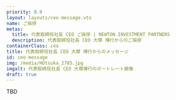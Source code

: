 ```yaml
---
priority: 0.9
layout: layouts/ceo-message.vto
name: ご挨拶
metas:
  title: 代表取締役社長 CEO ご挨拶 | NEWTON INVESTMENT PARTNERS
  description: 代表取締役社長 CEO 大塚 博行からのご挨拶
containerClass: ceo
title: 代表取締役社長 CEO 大塚 博行からのメッセージ
id: ceo-message
img: /media/HOtsuka_2785.jpg
imgalt: 代表取締役社長 CEO 大塚博行のポートレート画像
draft: true
---
```


TBD
